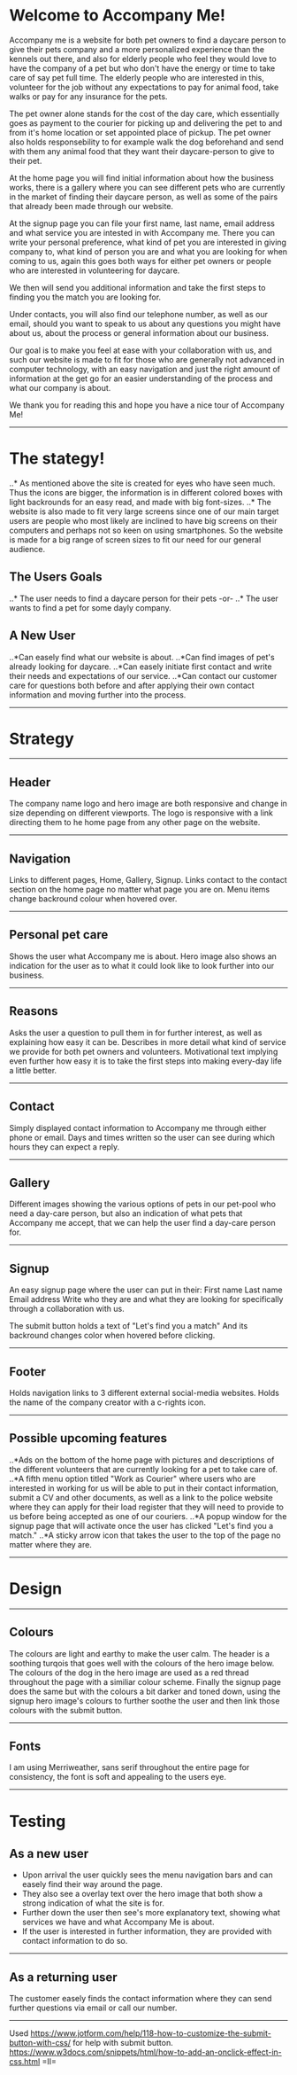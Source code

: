 # Welcome to Accompany Me!

Accompany me is a website for both pet owners to find a daycare person to give their pets company and a more personalized experience than the kennels out there, 
and also for elderly people who feel they would love to have the company of a pet but who don't have the energy or time to take care of say pet full time.
The elderly people who are interested in this, volunteer for the job without any expectations to pay for animal food, take walks or pay for any insurance for the pets.

The pet owner alone stands for the cost of the day care, which essentially goes as payment to the courier for picking up and delivering the pet to and from it's home location or set appointed place of pickup.
The pet owner also holds responsebility to for example walk the dog beforehand and send with them any animal food that they want their daycare-person to give to their pet.

At the home page you will find initial information about how the business works, there is a gallery where you can see different pets who are currently in the market of finding their daycare person, as well as some of the pairs that already been made through our website.

At the signup page you can file your first name, last name, email address and what service you are intested in with Accompany me.
There you can write your personal preference, what kind of pet you are interested in giving company to, what kind of person you are and what you are looking for when coming to us, again this goes both ways for either pet owners or people who are interested in volunteering for daycare.

We then will send you additional information and take the first steps to finding you the match you are looking for. 

Under contacts, you will also find our telephone number, as well as our email, should you want to speak to us about any questions you might have about us, about the process or general information about our business.

Our goal is to make you feel at ease with your collaboration with us, and such our website is made to fit for those who are generally not advanced in computer technology, with an easy navigation and just the right amount of information at the get go for an easier understanding of the process and what our company is about.

We thank you for reading this and hope you have a nice tour of Accompany Me!

------------------------------------------------------------------------------------------------------------------------------------------------------------------------------


# The stategy!

..* As mentioned above the site is created for eyes who have seen much. 
Thus the icons are bigger, the information is in different colored boxes with light backrounds for an easy read, and made with big font-sizes.
..* The website is also made to fit very large screens since one of our main target users are people who most likely are inclined to have big screens on their computers and perhaps not so keen on using smartphones.
So the website is made for a big range of screen sizes to fit our need for our general audience. 

## The Users Goals

..* The user needs to find a daycare person for their pets -or-
..* The user wants to find a pet for some dayly company.

## A New User
..*Can easely find what our website is about.
..*Can find images of pet's already looking for daycare.
..*Can easely initiate first contact and write their needs and expectations of our service.
..*Can contact our customer care for questions both before and after applying their own contact information and moving further into the process.

------------------------------------------------------------------------------------------------------------------------------------------------------------------------------
# Strategy
------------------------------------------------------------------------------------------------------------------------------------------------------------------------------
## Header

The company name logo and hero image are both responsive and change in size depending on different viewports.
The logo is responsive with a link directing them to he home page from any other page on the website.

----------------------------------------------------------------------------------------------------------------------------------------------------------------------------
## Navigation

Links to different pages, Home, Gallery, Signup.
Links contact to the contact section on the home page no matter what page you are on.
Menu items change backround colour when hovered over.

-----------------------------------------------------------------------------------------------------------------------------------------------------------------------------
## Personal pet care

Shows the user what Accompany me is about.
Hero image also shows an indication for the user as to what it could look like to look further into our business.

-----------------------------------------------------------------------------------------------------------------------------------------------------------------------------
## Reasons

Asks the user a question to pull them in for further interest, as well as explaining how easy it can be.
Describes in more detail what kind of service we provide for both pet owners and volunteers.
Motivational text implying even further how easy it is to take the first steps into making every-day life a little better.

-----------------------------------------------------------------------------------------------------------------------------------------------------------------------------
## Contact

Simply displayed contact information to Accompany me through either phone or email.
Days and times written so the user can see during which hours they can expect a reply.

-----------------------------------------------------------------------------------------------------------------------------------------------------------------------------
## Gallery

Different images showing the various options of pets in our pet-pool who need a day-care person,
but also an indication of what pets that Accompany me accept, that we can help the user find a day-care person for.

------------------------------------------------------------------------------------------------------------------------------------------------------------------------------
## Signup

An easy signup page where the user can put in their:
First name
Last name
Email address
Write who they are and what they are looking for specifically through a collaboration with us.

The submit button holds a text of "Let's find you a match"
And its backround changes color when hovered before clicking.

-------------------------------------------------------------------------------------------------------------------------------------------------------------------------------
## Footer
Holds navigation links to 3 different external social-media websites.
Holds the name of the company creator with a c-rights icon.

------------------------------------------------------------------------------------------------------------------------------------------------------------------------

## Possible upcoming features

..*Ads on the bottom of the home page with pictures and descriptions of the different volunteers that are currently looking for a pet to take care of.
..*A fifth menu option titled "Work as Courier" where users who are interested in working for us will be able to put in their contact information, submit a CV and other documents, as well as a link to the police website where they can apply for their load register that they will need to provide to us before being accepted as one of our couriers.
..*A popup window for the signup page that will activate once the user has clicked "Let's find you a match."
..*A sticky arrow icon that takes the user to the top of the page no matter where they are.

------------------------------------------------------------------------------------------------------------------------------------------------------------------------
# Design

------------------------------------------------------------------------------------------------------------------------------------------------------------------------
## Colours

The colours are light and earthy to make the user calm. 
The header is a soothing turqois that goes well with the colours of the hero image below.
The colours of the dog in the hero image are used as a red thread throughout the page with a similiar colour scheme.
Finally the signup page does the same but with the colours a bit darker and toned down, using the signup hero image's colours to further soothe the user and then link those colours with the submit button.

-----------------------------------------------------------------------------------------------------------------------------------------------------------------------------
## Fonts

I am using Merriweather, sans serif throughout the entire page for consistency, the font is soft and appealing to the users eye.

----------------------------------------------------------------------------------------------------------------------------------------------------------------------------

# Testing

## As a new user

* Upon arrival the user quickly sees the menu navigation bars and can easely find their way around the page.
* They also see a overlay text over the hero image that both show a strong indication of what the site is for.
* Further down the user then see's more explanatory text, showing what services we have and what Accompany Me is about.
* If the user is interested in further information, they are provided with contact information to do so.

------------------------------------------------------------------------------------------------------------------------------------------------------------------------------

## As a returning user

The customer easely finds the contact information where they can send further questions via email or call our number.

----------------------------------------------------------------------------------------------------------------------------------------------------------------------------


Used https://www.jotform.com/help/118-how-to-customize-the-submit-button-with-css/ for help with submit button.
https://www.w3docs.com/snippets/html/how-to-add-an-onclick-effect-in-css.html =II=
